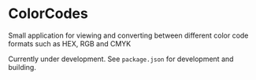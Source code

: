 # ColorCodes
Small application for viewing and converting between different color code formats such as HEX, RGB and CMYK

Currently under development. See `package.json` for development and building.
